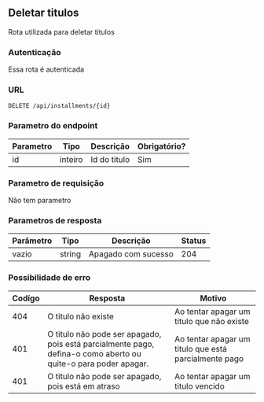 ## Deletar titulos

Rota utilizada para deletar titulos

### Autenticação

Essa rota é autenticada

### URL

`DELETE /api/installments/{id}`

### Parametro do endpoint

| Parametro | Tipo    | Descrição    | Obrigatório? |
|-----------|---------|--------------|--------------|
| id        | inteiro | Id do titulo | Sim          |

### Parametro de requisição

Não tem parametro

### Parametros de resposta

| Parâmetro | Tipo   | Descrição           | Status |
|-----------|--------|---------------------|--------|
| vazio     | string | Apagado com sucesso | 204    |

### Possibilidade de erro

| Codígo | Resposta                                                                                                       | Motivo                                                |
|--------|----------------------------------------------------------------------------------------------------------------|-------------------------------------------------------|
| 404    | O titulo não existe                                                                                            | Ao tentar apagar um titulo que não existe             |
| 401    | O titulo não pode ser apagado, pois está parcialmente pago, defina-o como aberto ou quite-o para poder apagar. | Ao tentar apagar um titulo que está parcialmente pago |
| 401    | O titulo não pode ser apagado, pois está em atraso                                                             | Ao tentar apagar um titulo vencido                    |


